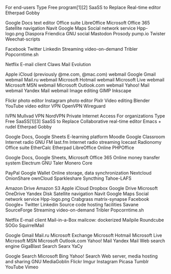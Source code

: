For end-users
Type	Free program[1][2]	SaaSS to Replace
Real-time editor	Etherpad
Gobby

Google Docs text editor
Office suite	LibreOffice	Microsoft Office 365
Satellite navigation	Navit	Google Maps
Social network service Hpp-logo.png	Diaspora
Friendica
GNU social
Mastodon
Prosody
pump.io
Twister
Weechat-scripts

Facebook
Twitter
Linkedin
Streaming video-on-demand	Tribler
Popcorntime.sh

Netflix
E-mail client	Claws Mail
Evolution

Apple iCloud (previously @me.com, @mac.com) webmail
Google Gmail webmail
Mail.ru webmail
Microsoft Hotmail webmail
Microsoft Live webmail
Microsoft MSN webmail
Microsoft Outlook.com webmail
Yahoo! Mail webmail
Yandex Mail webmail
Image editing	GIMP
Inkscape

Flickr photo editor
Instagram photo editor
Pixlr
Video editing	Blender	YouTube video editor
VPN	OpenVPN
Wireguard

IVPN
Mullvad VPN
NordVPN
Private Internet Access
For organizations
Type	Free SaaSS[1][3]	SaaSS to Replace
Collaborative real-time editor	Emacs + rudel
Etherpad
Gobby

Google Docs, Google Sheets
E-learning platform	Moodle	Google Classroom
Internet radio	GNU FM	last.fm
Internet radio streaming	Icecast	Radionomy
Office suite	EtherCalc
Etherpad
LibreOffice Online
PHPOffice

Google Docs, Google Sheets, Microsoft Office 365
Online money transfer system	Electrum
GNU Taler
Monero Core

PayPal
Google Wallet
Online storage, data synchronization	Nextcloud
OnionShare
ownCloud
Sparkleshare
Syncthing
Tahoe-LAFS

Amazon Drive
Amazon S3
Apple iCloud
Dropbox
Google Drive
Microsoft OneDrive
Yandex Disk
Satellite navigation	Navit	Google Maps
Social network service Hpp-logo.png	Crabgrass
matrix-synapse
Facebook
Google+
Twitter
Linkedin
Source code hosting facilities	Savane	SourceForge
Streaming video-on-demand	Tribler
Popcorntime.sh

Netflix
E-mail client	Mail-in-a-Box
mailcow: dockerized
Mailpile
Roundcube
SOGo
SquirrelMail

Google Gmail
Mail.ru
Microsoft Exchange
Microsoft Hotmail
Microsoft Live
Microsoft MSN
Microsoft Outlook.com
Yahoo! Mail
Yandex Mail
Web search engine	GigaBlast Search
Searx
YaCy

Google Search
Microsoft Bing
Yahoo! Search
Web server, media hosting and sharing	GNU MediaGoblin	Flickr
Imgur
Instagram
Picasa
Tumblr
YouTube
Vimeo
